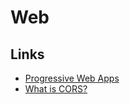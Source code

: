 # Web

## Links

- [Progressive Web Apps](https://web.dev/learn/pwa/progressive-web-apps/)
- [What is CORS?](https://simplelocalize.io/blog/posts/what-is-cors/)
